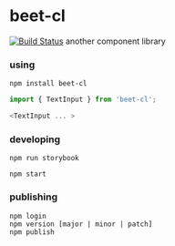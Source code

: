 # beet-cl
[![Build Status](https://travis-ci.com/PeterDulworth/beet-cl.svg?branch=master)](https://travis-ci.com/PeterDulworth/beet-cl)
another component library

### using
```
npm install beet-cl
```

```javascript
import { TextInput } from 'beet-cl';

<TextInput ... >
```

### developing

```
npm run storybook
```

```
npm start
```

### publishing

```
npm login
npm version [major | minor | patch]
npm publish
```
